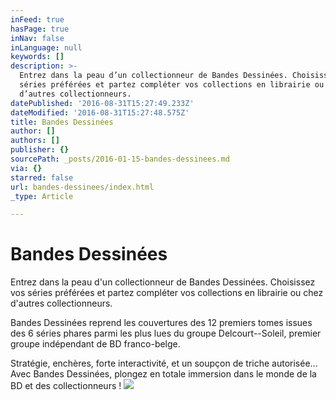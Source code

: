 ```yaml
---
inFeed: true
hasPage: true
inNav: false
inLanguage: null
keywords: []
description: >-
  Entrez dans la peau d’un collectionneur de Bandes Dessinées. Choisissez vos
  séries préférées et partez compléter vos collections en librairie ou chez
  d’autres collectionneurs.
datePublished: '2016-08-31T15:27:49.233Z'
dateModified: '2016-08-31T15:27:48.575Z'
title: Bandes Dessinées
author: []
authors: []
publisher: {}
sourcePath: _posts/2016-01-15-bandes-dessinees.md
via: {}
starred: false
url: bandes-dessinees/index.html
_type: Article

---
```

# Bandes Dessinées

Entrez dans la peau d'un collectionneur de Bandes Dessinées. Choisissez vos séries préférées et partez compléter vos collections en librairie ou chez d'autres collectionneurs.

Bandes Dessinées reprend les couvertures des 12 premiers tomes issues des 6 séries phares parmi les plus lues du groupe Delcourt--Soleil, premier groupe indépendant de BD franco-belge.

Stratégie, enchères, forte interactivité, et un soupçon de triche autorisée... Avec Bandes Dessinées, plongez en totale immersion dans le monde de la BD et des collectionneurs !
![](https://the-grid-user-content.s3-us-west-2.amazonaws.com/a7b280a3-9ad2-447a-acc7-142fa6c2d05b.png)